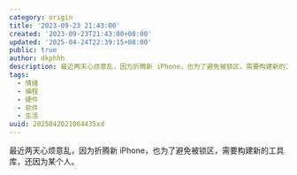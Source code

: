 ```yaml
---
category: origin
title: '2023-09-23 21:43:00'
created: '2023-09-23T21:43:00+08:00'
updated: '2025-04-24T22:39:15+08:00'
public: true
author: dkphhh
description: 最近两天心烦意乱，因为折腾新 iPhone，也为了避免被锁区，需要构建新的工具库，还因为某个人……
tags:
  - 情绪
  - 编程
  - 硬件
  - 软件
  - 生活
uuid: 2025042021064435xd
---
```


最近两天心烦意乱，因为折腾新 iPhone，也为了避免被锁区，需要构建新的工具库，还因为某个人。
